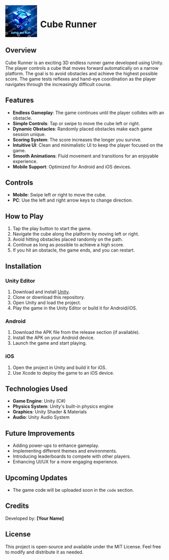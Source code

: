 <div align="center" style="display: flex; align-items: center; gap: 10px;">
  <img width="100" alt="image" src="https://github.com/ARYAN-ark-1/Cube-Runner/blob/main/J%26R%20icon%20image.png" />
  <h1>Cube Runner</h1>
</div>

## Overview
Cube Runner is an exciting 3D endless runner game developed using Unity. The player controls a cube that moves forward automatically on a narrow platform. The goal is to avoid obstacles and achieve the highest possible score. The game tests reflexes and hand-eye coordination as the player navigates through the increasingly difficult course.

## Features
- **Endless Gameplay**: The game continues until the player collides with an obstacle.
- **Simple Controls**: Tap or swipe to move the cube left or right.
- **Dynamic Obstacles**: Randomly placed obstacles make each game session unique.
- **Scoring System**: The score increases the longer you survive.
- **Intuitive UI**: Clean and minimalistic UI to keep the player focused on the game.
- **Smooth Animations**: Fluid movement and transitions for an enjoyable experience.
- **Mobile Support**: Optimized for Android and iOS devices.

## Controls
- **Mobile**: Swipe left or right to move the cube.
- **PC**: Use the left and right arrow keys to change direction.

## How to Play
1. Tap the play button to start the game.
2. Navigate the cube along the platform by moving left or right.
3. Avoid hitting obstacles placed randomly on the path.
4. Continue as long as possible to achieve a high score.
5. If you hit an obstacle, the game ends, and you can restart.

## Installation
### Unity Editor
1. Download and install [Unity](https://unity.com/).
2. Clone or download this repository.
3. Open Unity and load the project.
4. Play the game in the Unity Editor or build it for Android/iOS.

### Android
1. Download the APK file from the release section (if available).
2. Install the APK on your Android device.
3. Launch the game and start playing.

### iOS
1. Open the project in Unity and build it for iOS.
2. Use Xcode to deploy the game to an iOS device.

## Technologies Used
- **Game Engine**: Unity (C#)
- **Physics System**: Unity's built-in physics engine
- **Graphics**: Unity Shader & Materials
- **Audio**: Unity Audio System

## Future Improvements
- Adding power-ups to enhance gameplay.
- Implementing different themes and environments.
- Introducing leaderboards to compete with other players.
- Enhancing UI/UX for a more engaging experience.

## Upcoming Updates
- The game code will be uploaded soon in the `code` section.

## Credits
Developed by: **[Your Name]**

## License
This project is open-source and available under the MIT License. Feel free to modify and distribute it as needed.

